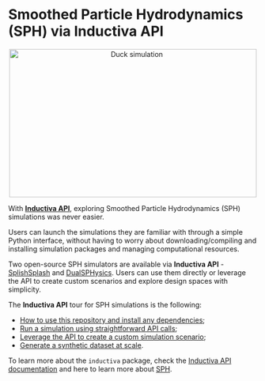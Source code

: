 # Smoothed Particle Hydrodynamics (SPH) via Inductiva API

<div align="center">
<img src="/assets/duck.gif" width=500 height=300 alt="Duck simulation">
</div>

With [**Inductiva API**](https://github.com/inductiva/inductiva/tree/main), exploring
Smoothed Particle Hydrodynamics (SPH) simulations was never easier. 

Users can launch the simulations they are familiar with through a simple Python interface,
without having to worry about downloading/compiling and installing simulation packages and
managing computational resources.

Two open-source SPH simulators are available via **Inductiva API** -
[SplishSplash](https://github.com/inductiva/inductiva/wiki/SPlisHSPlasH) and
[DualSPHysics](https://github.com/inductiva/inductiva/wiki/DualSPHysics). Users
can use them directly or leverage the API to create custom scenarios and explore
design spaces with simplicity.

The **Inductiva API** tour for SPH simulations is the following:
- [How to use this repository and install any dependencies](INSTALL.md);
- [Run a simulation using straightforward API calls](SPH_SIMULATIONS.md#running-a-simulation);
- [Leverage the API to create a custom simulation scenario](FLUID_BLOCK.md);
- [Generate a synthetic dataset at scale](DATASET.md).

To learn more about the `inductiva` package, check the
[Inductiva API documentation](https://github.com/inductiva/inductiva/wiki) and
here to learn more about [SPH](https://en.wikipedia.org/wiki/Smoothed-particle_hydrodynamics).
